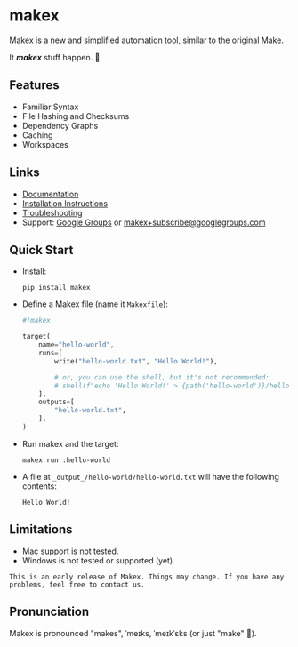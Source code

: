 # makex

<!-- heading -->

Makex is a new and simplified automation tool, similar to the original [Make](https://en.wikipedia.org/wiki/Make_(software)).

It __*makex*__ stuff happen. 🙂

<!-- features -->

## Features

- Familiar Syntax
- File Hashing and Checksums
- Dependency Graphs
- Caching
- Workspaces

<!-- links -->

## Links

- [Documentation](https://meta.company/go/makex)
- [Installation Instructions](https://meta.company/go/makex/install)
- [Troubleshooting](https://meta.company/go/makex/trouble)
- Support: [Google Groups](http://groups.google.com/group/makex) or [makex+subscribe@googlegroups.com](mailto://makex+subscribe@googlegroups.com)

<!-- quick-start -->


## Quick Start

- Install:

  ```shell
  pip install makex
  ```

- Define a Makex file (name it `Makexfile`):

  ```python
  #!makex
  
  target(
      name="hello-world",
      runs=[
          write("hello-world.txt", "Hello World!"),
  
          # or, you can use the shell, but it's not recommended:
          # shell(f"echo 'Hello World!' > {path('hello-world')}/hello-world.txt"),
      ],
      outputs=[
          "hello-world.txt",
      ],
  )
  ```

- Run makex and the target:

  ```shell
  makex run :hello-world
  ```
 
- A file at `_output_/hello-world/hello-world.txt` will have the following contents:

  ```
  Hello World!
  ```


## Limitations

- Mac support is not tested.
- Windows is not tested or supported (yet).

```{note}
This is an early release of Makex. Things may change. If you have any problems, feel free to contact us. 
```

## Pronunciation

Makex is pronounced "makes", ˈmeɪks, ˈmeɪkˈɛks (or just "make" 🙂).

